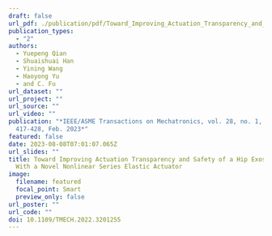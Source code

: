 ```yaml
---
draft: false
url_pdf: ./publication/pdf/Toward_Improving_Actuation_Transparency_and_Safety_of_a_Hip_Exoskeleton_With_a_Novel_Nonlinear_Series_Elastic_Actuator.pdf
publication_types:
  - "2"
authors:
  - Yuepeng Qian
  - Shuaishuai Han
  - Yining Wang
  - Haoyong Yu
  - and C. Fu
url_dataset: ""
url_project: ""
url_source: ""
url_video: ""
publication: "*IEEE/ASME Transactions on Mechatronics, vol. 28, no. 1, pp.
  417-428, Feb. 2023*"
featured: false
date: 2023-08-08T07:01:07.065Z
url_slides: ""
title: Toward Improving Actuation Transparency and Safety of a Hip Exoskeleton
  With a Novel Nonlinear Series Elastic Actuator
image:
  filename: featured
  focal_point: Smart
  preview_only: false
url_poster: ""
url_code: ""
doi: 10.1109/TMECH.2022.3201255
---
```

